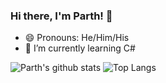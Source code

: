### Hi there, I'm Parth! 👋

<!--
**parth-agrawal09/parth-agrawal09** is a ✨ _special_ ✨ repository because its `README.md` (this file) appears on your GitHub profile.

Here are some ideas to get you started:

- 🔭 I’m currently working on ...
- 🌱 I’m currently learning ...
- 👯 I’m looking to collaborate on ...
- 🤔 I’m looking for help with ...
- 💬 Ask me about ...
- 📫 How to reach me: ...
- 😄 Pronouns: ...
- ⚡ Fun fact: ...

-->
- 😄 Pronouns: He/Him/His
- 🌱 I’m currently learning C#

![Parth's github stats](https://github-readme-stats.vercel.app/api?username=parth-agrawal09&show_icons=true&count_private=true&theme=chartreuse-dark&icon_color=00ffff)
![Top Langs](https://github-readme-stats.vercel.app/api/top-langs/?username=parth-agrawal09&layout=compact&theme=chartreuse-dark&icon_color=00ffff)
